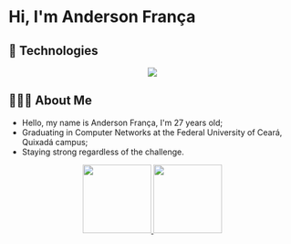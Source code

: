 
#  Hi, I'm Anderson França


## 🚀 Technologies

<p align="center">
  <a href="https://skillicons.dev">
    <img src="https://skillicons.dev/icons?i=github,html,linux,python,cpp,bash,postgres,vscode" />
  </a>
</p> 

## 🧑🏽‍💻 About Me

- Hello, my name is Anderson França, I'm 27 years old;
- Graduating in Computer Networks at the Federal University of Ceará, Quixadá campus;
- Staying strong regardless of the challenge.


<div align="center">
  <a href="https://github.com/anderqxr">
  <img height="120em" src="https://github-readme-stats.vercel.app/api?username=anderqxr&show_icons=true&theme=nightowl&include_all_commits=true&count_private=true"/>
  <img height="120em" src="https://github-readme-stats.vercel.app/api/top-langs/?username=anderqxr&layout=compact&langs_count=7&theme=nightowl"/>
</div>

